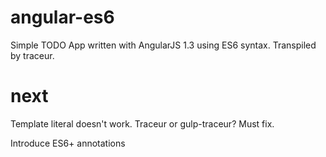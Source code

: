 angular-es6
===========
Simple TODO App written with AngularJS 1.3 using ES6 syntax. Transpiled by traceur.

next
=====
Template literal doesn't work. Traceur or gulp-traceur? Must fix.

Introduce ES6+ annotations
